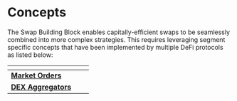 # Concepts

The Swap Building Block enables capitally-efficient swaps to be seamlessly combined into more complex strategies. This requires leveraging segment specific concepts that have been implemented by multiple DeFi protocols as listed below:

<table data-view="cards"><thead><tr><th></th><th data-hidden></th><th data-hidden></th></tr></thead><tbody><tr><td><a href="market-orders.md"><strong>Market Orders</strong></a></td><td></td><td></td></tr><tr><td><a href="dex-aggregators.md"><strong>DEX Aggregators</strong></a></td><td></td><td></td></tr></tbody></table>
